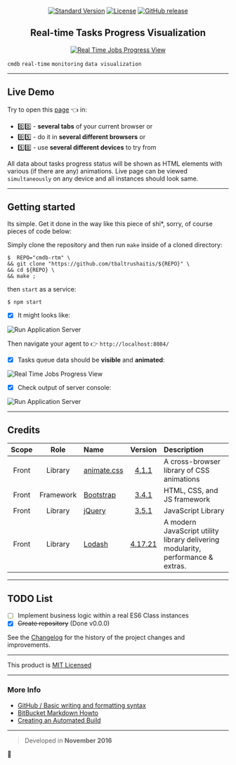 <p align="center">
  <a href="https://github.com/conventional-changelog/standard-version"><img src="https://img.shields.io/badge/release-standard%20version-brightgreen.svg?style=plastic" alt="Standard Version"></a>
  <a href="https://github.com/tbaltrushaitis/cmdb-rtm/blob/master/LICENSE"><img src="https://img.shields.io/badge/license-MIT-green.svg?style=flat" alt="License"></a>
  <a href="https://github.com/tbaltrushaitis/cmdb-rtm/releases"><img src="https://img.shields.io/github/release/tbaltrushaitis/cmdb-rtm.svg?style=flat" alt="GitHub release"></a>
</p>

<p align="center">
  <h2 align="center">Real-time Tasks Progress Visualization</h2>
</p>

<p align="center">
  <a href="http://bit.ly/cmdb-rtm-live?ref=readme">
    <img src="assets/img/cmdb-rtm-poc-4-windows.gif" max-width="720px" max-height="571px" alt="Real Time Jobs Progress View" />
  </a>
</p>

`cmdb` `real-time` `monitoring` `data visualization`

---

## Live Demo ##
Try to open this [page](http://bit.ly/cmdb-rtm-live) :point_left: in:

- :zero::zero: - **several tabs** of your current browser
 or
- :zero::five: - do it in **several different browsers**
 or
- :five::zero: - use **several different devices** to try from

All data about tasks progress status will be shown as HTML elements with various
(if there are any) animations. Live page can be viewed `simultaneously` on any
device and all instances should look same.

---

## Getting started ##

Its simple. Get it done in the way like this piece of shi*, sorry, of course pieces of code below:

Simply clone the repository and then run `make` inside of a cloned directory:

```shell
$  REPO="cmdb-rtm" \
&& git clone "https://github.com/tbaltrushaitis/${REPO}" \
&& cd ${REPO} \
&& make ;
```

then `start` as a service:

```shell
$ npm start
```

- [x] It might looks like:

![Run Application Server](assets/img/npm-start-001.png)

Then navigate your agent to :point_right: `http://localhost:8084/`

- [x] Tasks queue data should be **visible** and **animated**:

![Real Time Jobs Progress View](assets/img/cmdb-rtm-progress.gif)

- [x] Check output of server console:

![Run Application Server](assets/img/user-connected-001.png)

---

## Credits ##

 Scope | Role | Name | Version | Description
:-----:|:----:|:-----|:-------:|:------------
 Front | Library | [animate.css](http://daneden.github.io/animate.css/) | [4.1.1](https://github.com/daneden/animate.css/tree/v4.1.1) | A cross-browser library of CSS animations
 Front | Framework | [Bootstrap](http://getbootstrap.com) | [3.4.1](https://getbootstrap.com/docs/3.4/) | HTML, CSS, and JS framework
 Front | Library | [jQuery](http://jquery.com/) | [3.5.1](https://github.com/jquery/jquery/tree/3.5.1) | JavaScript Library
 Front | Library | [Lodash](https://lodash.com/) | [4.17.21](https://lodash.com/docs/4.17.21) | A modern JavaScript utility library delivering modularity, performance & extras.

---

## TODO List ##

- [ ] Implement business logic within a real ES6 Class instances
- [x] ~~Create repository~~ (Done v0.0.0)

See the [Changelog][Changelog] for the history of the project changes and improvements.

---

This product is [MIT Licensed][License]

---

### More Info ###

 - [GitHub / Basic writing and formatting syntax](https://help.github.com/articles/basic-writing-and-formatting-syntax/)
 - [BitBucket Markdown Howto](https://bitbucket.org/tutorials/markdowndemo)
 - [Creating an Automated Build](https://docs.docker.com/docker-hub/builds/)

---

> Developed in **November 2016**

:scorpion:

[Changelog]: CHANGELOG.md
[License]: LICENSE.md
